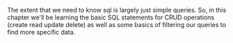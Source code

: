 The extent that we need to know sql is largely just simple queries. So, in this chapter we'll be learning the basic SQL statements for CRUD operations (create read update delete) as well as some basics of filtering our queries to find more specific data.
